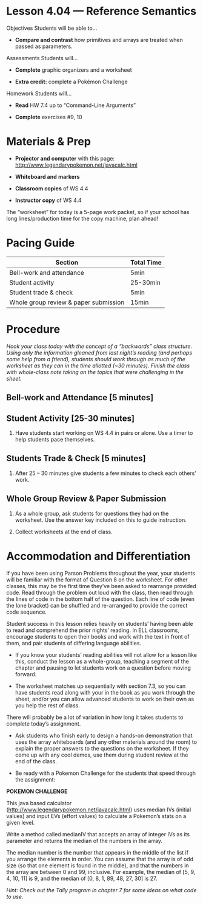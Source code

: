 Lesson 4.04 — Reference Semantics
====================================================================================================

Objectives Students will be able to…

-   **Compare and contrast** how primitives and arrays are treated when passed as parameters.

Assessments Students will...

-   **Complete** graphic organizers and a worksheet

-   **Extra credit:** complete a Pokémon Challenge

Homework Students will...

-   **Read** HW 7.4 up to “Command-Line Arguments”

-   **Complete** exercises \#9, 10

Materials & Prep
================

-   **Projector and computer** with this page: <http://www.legendarypokemon.net/javacalc.html>

-   **Whiteboard and** **markers**

-   **Classroom copies** of WS 4.4

-   **Instructor copy** of WS 4.4

The “worksheet” for today is a 5-page work packet, so if your school has long lines/production time for the copy machine, plan ahead!

Pacing Guide
============

| Section                               | Total Time |
|---------------------------------------|------------|
| Bell-work and attendance              | 5min       |
| Student activity                      | 25-30min   |
| Student trade & check                 | 5min       |
| Whole group review & paper submission | 15min      |

Procedure
=========

*Hook your class today with the concept of a “backwards” class structure. Using only the information gleaned from last night’s reading (and perhaps some help from a friend), students should work through as much of the worksheet as they can in the time allotted (~30 minutes). Finish the class with whole-class note taking on the topics that were challenging in the sheet.*

Bell-work and Attendance \[5 minutes\]
--------------------------------------

Student Activity \[25-30 minutes\]
----------------------------------

1. Have students start working on WS 4.4 in pairs or alone. Use a timer to help students pace themselves.

Students Trade & Check \[5 minutes\]
------------------------------------

1. After 25 – 30 minutes give students a few minutes to check each others’ work.

Whole Group Review & Paper Submission
-------------------------------------

1. As a whole group, ask students for questions they had on the worksheet. Use the answer key included on this to guide instruction.

2. Collect worksheets at the end of class.

Accommodation and Differentiation
=================================

If you have been using Parson Problems throughout the year, your students will be familiar with the format of Question 8 on the worksheet. For other classes, this may be the first time they’ve been asked to rearrange provided code. Read through the problem out loud with the class, then read through the lines of code in the bottom half of the question. Each line of code (even the lone bracket) can be shuffled and re-arranged to provide the correct code sequence.

Student success in this lesson relies heavily on students’ having been able to read and comprehend the prior nights’ reading. In ELL classrooms, encourage students to open their books and work with the text in front of them, and pair students of differing language abilities.

-   If you know your students’ reading abilities will not allow for a lesson like this, conduct the lesson as a whole-group, teaching a segment of the chapter and pausing to let students work on a question before moving forward.

-   The worksheet matches up sequentially with section 7.3, so you can have students read along with your in the book as you work through the sheet, and/or you can allow advanced students to work on their own as you help the rest of class.

There will probably be a lot of variation in how long it takes students to complete today’s assignment.

-   Ask students who finish early to design a hands-on demonstration that uses the array whiteboards (and any other materials around the room) to explain the proper answers to the questions on the worksheet. If they come up with any cool demos, use them during student review at the end of the class.

-   Be ready with a Pokemon Challenge for the students that speed through the assignment:

**POKEMON CHALLENGE**

This java based calculator (http://www.legendarypokemon.net/javacalc.html) uses median IVs (initial values) and input EVs (effort values) to calculate a Pokemon’s stats on a given level.

Write a method called medianIV that accepts an array of integer IVs as its parameter and returns the median of the numbers in the array.

The median number is the number that appears in the middle of the list if you arrange the elements in order. You can assume that the array is of odd size (so that one element is found in the middle), and that the numbers in the array are between 0 and 99, inclusive. For example, the median of \[5, 9, 4, 10, 11\] is 9, and the median of \[0, 8, 1, 89, 48, 27, 30\] is 27.

*Hint: Check out the Tally program in chapter 7 for some ideas on what code to use.*
